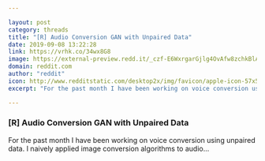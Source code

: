 ```yaml
---

layout: post
category: threads
title: "[R] Audio Conversion GAN with Unpaired Data"
date: 2019-09-08 13:22:28
link: https://vrhk.co/34wx8G8
image: https://external-preview.redd.it/_czf-E6WxrgarGjlg4OvAfw8zchkBlA26oC4bQfyoKs.jpg?width=480&height=251.308900524&auto=webp&s=ee1fa35c5d47d2a2ea4c98aa61b71f0ae39bd0a3
domain: reddit.com
author: "reddit"
icon: http://www.redditstatic.com/desktop2x/img/favicon/apple-icon-57x57.png
excerpt: "For the past month I have been working on voice conversion using unpaired data. I naively applied image conversion algorithms to audio..."

---
```


### [R] Audio Conversion GAN with Unpaired Data

For the past month I have been working on voice conversion using unpaired data. I naively applied image conversion algorithms to audio...